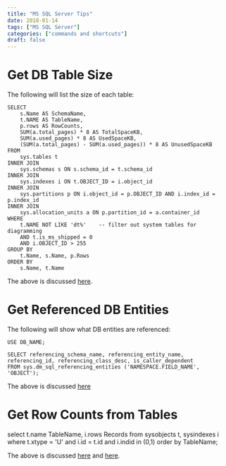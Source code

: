 ```yaml
---
title: "MS SQL Server Tips"
date: 2018-01-14
tags: ["MS SQL Server"]
categories: ["commands and shortcuts"]
draft: false
---
```


# Get DB Table Size

The following will list the size of each table: 

```
SELECT 
    s.Name AS SchemaName,
    t.NAME AS TableName,
    p.rows AS RowCounts,
    SUM(a.total_pages) * 8 AS TotalSpaceKB, 
    SUM(a.used_pages) * 8 AS UsedSpaceKB, 
    (SUM(a.total_pages) - SUM(a.used_pages)) * 8 AS UnusedSpaceKB
FROM 
    sys.tables t
INNER JOIN 
    sys.schemas s ON s.schema_id = t.schema_id
INNER JOIN      
    sys.indexes i ON t.OBJECT_ID = i.object_id
INNER JOIN 
    sys.partitions p ON i.object_id = p.OBJECT_ID AND i.index_id = p.index_id
INNER JOIN 
    sys.allocation_units a ON p.partition_id = a.container_id
WHERE 
    t.NAME NOT LIKE 'dt%'    -- filter out system tables for diagramming
    AND t.is_ms_shipped = 0
    AND i.OBJECT_ID > 255 
GROUP BY 
    t.Name, s.Name, p.Rows
ORDER BY 
    s.Name, t.Name
```

The above is discussed [here](http://stackoverflow.com/questions/1443704/query-to-list-number-of-records-in-each-table-in-a-database).

# Get Referenced DB Entities

The following will show what DB entities are referenced:

```
USE DB_NAME;

SELECT referencing_schema_name, referencing_entity_name, referencing_id, referencing_class_desc, is_caller_dependent
FROM sys.dm_sql_referencing_entities ('NAMESPACE.FIELD_NAME', 'OBJECT');
```
The above is discussed [here](http://msdn.microsoft.com/en-us/library/bb630351(v=sql.100).aspx)

# Get Row Counts from Tables

select t.name TableName, i.rows Records
from sysobjects t, sysindexes i
where t.xtype = 'U' and i.id = t.id and i.indid in (0,1)
order by TableName;

The above is discussed [here](https://stackoverflow.com/questions/1443704/query-to-list-number-of-records-in-each-table-in-a-database) and [here](http://www.sqlteam.com/forums/topic.asp?TOPIC_ID=21021).